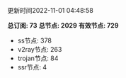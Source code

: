 更新时间2022-11-01 04:48:58

**总订阅: 73**
**总节点: 2029**
**有效节点: 729**
- ss节点: 378
- v2ray节点: 263
- trojan节点: 84
- ssr节点: 4
